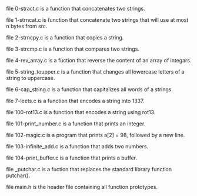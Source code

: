 file 0-stract.c is a function that concatenates two strings.

file 1-strncat.c is function that concatenate two strings that will use at most n bytes from src.

file 2-strncpy.c is a function that copies a string.

file 3-strcmp.c is a function that compares two strings.

file 4-rev_array.c is a fuction that reverse the content of an array of integars.

file 5-string_toupper.c is a function that changes all lowercase letters of a string to uppercase.

file 6-cap_string.c is a function that capitalizes all words of a strings.

file 7-leets.c is a function that encodes a string into 1337.

file 100-rot13.c is a function that encodes a string using rot13.

file 101-print_number.c is a function that prints an integer.

file 102-magic.c is a program that prints a[2] = 98, followed by a new line.

file 103-infinite_add.c is a function that adds two numbers.

file 104-print_buffer.c is a function that prints a buffer.

file _putchar.c is a fuction that replaces the standard library function putchar().

file main.h is the header file containing all function prototypes.
